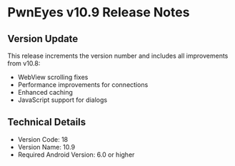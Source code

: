 # PwnEyes v10.9 Release Notes

## Version Update

This release increments the version number and includes all improvements from v10.8:

- WebView scrolling fixes
- Performance improvements for connections
- Enhanced caching
- JavaScript support for dialogs

## Technical Details

- Version Code: 18
- Version Name: 10.9
- Required Android Version: 6.0 or higher
